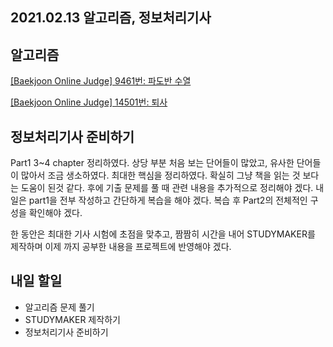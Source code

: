 ## 2021.02.13 알고리즘, 정보처리기사

## 알고리즘

[[Baekjoon Online Judge] 9461번: 파도반 수열](https://hyeonic.tistory.com/110)

[[Baekjoon Online Judge] 14501번: 퇴사](https://hyeonic.tistory.com/111)

## 정보처리기사 준비하기
Part1 3~4 chapter 정리하였다. 상당 부분 처음 보는 단어들이 많았고, 유사한 단어들이 많아서 조금 생소하였다. 최대한 핵심을 정리하였다. 확실히 그냥 책을 읽는 것 보다는 도움이 된것 같다. 후에 기출 문제를 풀 때 관련 내용을 추가적으로 정리해야 겠다. 내일은 part1을 전부 작성하고 간단하게 복습을 해야 겠다. 복습 후 Part2의 전체적인 구성을 확인해야 겠다. 

한 동안은 최대한 기사 시험에 초점을 맞추고, 짬짬히 시간을 내어 STUDYMAKER를 제작하며 이제 까지 공부한 내용을 프로젝트에 반영해야 겠다.

## 내일 할일
 - 알고리즘 문제 풀기
 - STUDYMAKER 제작하기
 - 정보처리기사 준비하기